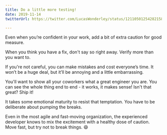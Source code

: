 ```yaml
---
title: Do a little more testing!
date: 2019-11-14
twitterUrl: https://twitter.com/LucasWonderley/status/1211050125428215809

---
```

Even when you’re confident in your work, add a bit of extra caution for good measure.

When you think you have a fix, don't say so right away. Verify more than you want to.

If you're not careful, you can make mistakes and cost everyone’s time. It won’t be a huge deal, but it’ll be annoying and a little embarrassing.

You'll want to show all your coworkers what a great engineer you are. You can see the whole thing end to end - it works, it makes sense! Isn't that great? Ship it!

It takes some emotional maturity to resist that temptation. You have to be deliberate about pumping the breaks.

Even in the most agile and fast-moving organization, the experienced developer knows to mix the excitement with a healthy dose of caution. Move fast, but try not to break things. 😄